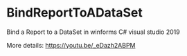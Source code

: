 # BindReportToADataSet
Bind a Report to a DataSet in winforms C# visual studio 2019

More details:
https://youtu.be/_eDazh2ABPM
